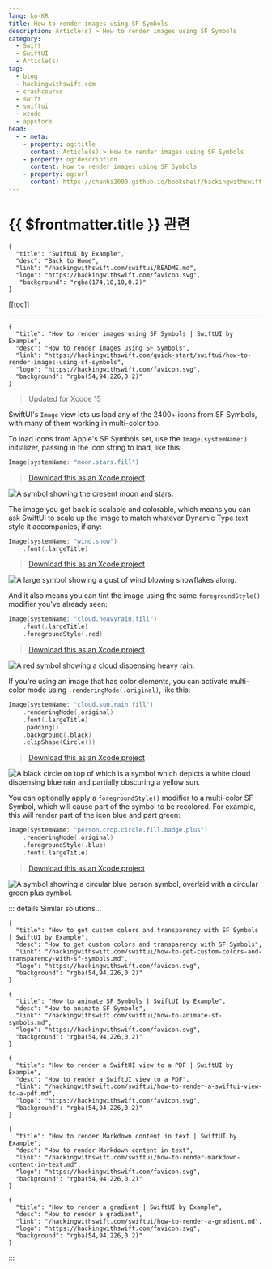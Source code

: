 ```yaml
---
lang: ko-KR
title: How to render images using SF Symbols
description: Article(s) > How to render images using SF Symbols
category:
  - Swift
  - SwiftUI
  - Article(s)
tag: 
  - blog
  - hackingwithswift.com
  - crashcourse
  - swift
  - swiftui
  - xcode
  - appstore
head:
  - - meta:
    - property: og:title
      content: Article(s) > How to render images using SF Symbols
    - property: og:description
      content: How to render images using SF Symbols
    - property: og:url
      content: https://chanhi2000.github.io/bookshelf/hackingwithswift.com/swiftui/how-to-render-images-using-sf-symbols.html
---
```


# {{ $frontmatter.title }} 관련

```component VPCard
{
  "title": "SwiftUI by Example",
  "desc": "Back to Home",
  "link": "/hackingwithswift.com/swiftui/README.md",
  "logo": "https://hackingwithswift.com/favicon.svg",
   "background": "rgba(174,10,10,0.2)"
}
```

[[toc]]

---

```component VPCard
{
  "title": "How to render images using SF Symbols | SwiftUI by Example",
  "desc": "How to render images using SF Symbols",
  "link": "https://hackingwithswift.com/quick-start/swiftui/how-to-render-images-using-sf-symbols",
  "logo": "https://hackingwithswift.com/favicon.svg",
  "background": "rgba(54,94,226,0.2)"
}
```

> Updated for Xcode 15

SwiftUI's `Image` view lets us load any of the 2400+ icons from SF Symbols, with many of them working in multi-color too.

To load icons from Apple's SF Symbols set, use the `Image(systemName:)` initializer, passing in the icon string to load, like this:

```swift
Image(systemName: "moon.stars.fill")
```

> [<VPIcon icon="fas fa-file-zipper"/>Download this as an Xcode project](https://hackingwithswift.com/files/projects/swiftui/how-to-render-images-using-sf-symbols-1.zip)

![A symbol showing the cresent moon and stars.](https://hackingwithswift.com/img/books/quick-start/swiftui/how-to-render-images-using-sf-symbols-1~dark.png)

The image you get back is scalable and colorable, which means you can ask SwiftUI to scale up the image to match whatever Dynamic Type text style it accompanies, if any:

```swift
Image(systemName: "wind.snow")
    .font(.largeTitle)
```

> [<VPIcon icon="fas fa-file-zipper"/>Download this as an Xcode project](https://hackingwithswift.com/files/projects/swiftui/how-to-render-images-using-sf-symbols-2.zip)

![A large symbol showing a gust of wind blowing snowflakes along.](https://hackingwithswift.com/img/books/quick-start/swiftui/how-to-render-images-using-sf-symbols-2~dark.png)

And it also means you can tint the image using the same `foregroundStyle()` modifier you've already seen:

```swift
Image(systemName: "cloud.heavyrain.fill")
    .font(.largeTitle)
    .foregroundStyle(.red)
```

> [<VPIcon icon="fas fa-file-zipper"/>Download this as an Xcode project](https://hackingwithswift.com/files/projects/swiftui/how-to-render-images-using-sf-symbols-3.zip)

![A red symbol showing a cloud dispensing heavy rain.](https://hackingwithswift.com/img/books/quick-start/swiftui/how-to-render-images-using-sf-symbols-3~dark.png)

If you're using an image that has color elements, you can activate multi-color mode using `.renderingMode(.original)`, like this:

```swift
Image(systemName: "cloud.sun.rain.fill")
    .renderingMode(.original)
    .font(.largeTitle)
    .padding()
    .background(.black)
    .clipShape(Circle())
```

> [<VPIcon icon="fas fa-file-zipper"/>Download this as an Xcode project](https://hackingwithswift.com/files/projects/swiftui/how-to-render-images-using-sf-symbols-4.zip)

![A black circle on top of which is a symbol which depicts a white cloud dispensing blue rain and partially obscuring a yellow sun.](https://hackingwithswift.com/img/books/quick-start/swiftui/how-to-render-images-using-sf-symbols-4~dark.png)

You can optionally apply a `foregroundStyle()` modifier to a multi-color SF Symbol, which will cause part of the symbol to be recolored. For example, this will render part of the icon blue and part green:

```swift
Image(systemName: "person.crop.circle.fill.badge.plus")
    .renderingMode(.original)
    .foregroundStyle(.blue)
    .font(.largeTitle)
```

> [<VPIcon icon="fas fa-file-zipper"/>Download this as an Xcode project](https://hackingwithswift.com/files/projects/swiftui/how-to-render-images-using-sf-symbols-5.zip)

![A symbol showing a circular blue person symbol, overlaid with a circular green plus symbol.](https://hackingwithswift.com/img/books/quick-start/swiftui/how-to-render-images-using-sf-symbols-5~dark.png)

::: details Similar solutions…

```component VPCard
{
  "title": "How to get custom colors and transparency with SF Symbols | SwiftUI by Example",
  "desc": "How to get custom colors and transparency with SF Symbols",
  "link": "/hackingwithswift.com/swiftui/how-to-get-custom-colors-and-transparency-with-sf-symbols.md",
  "logo": "https://hackingwithswift.com/favicon.svg",
  "background": "rgba(54,94,226,0.2)"
}
```

```component VPCard
{
  "title": "How to animate SF Symbols | SwiftUI by Example",
  "desc": "How to animate SF Symbols",
  "link": "/hackingwithswift.com/swiftui/how-to-animate-sf-symbols.md",
  "logo": "https://hackingwithswift.com/favicon.svg",
  "background": "rgba(54,94,226,0.2)"
}
```

```component VPCard
{
  "title": "How to render a SwiftUI view to a PDF | SwiftUI by Example",
  "desc": "How to render a SwiftUI view to a PDF",
  "link": "/hackingwithswift.com/swiftui/how-to-render-a-swiftui-view-to-a-pdf.md",
  "logo": "https://hackingwithswift.com/favicon.svg",
  "background": "rgba(54,94,226,0.2)"
}
```

```component VPCard
{
  "title": "How to render Markdown content in text | SwiftUI by Example",
  "desc": "How to render Markdown content in text",
  "link": "/hackingwithswift.com/swiftui/how-to-render-markdown-content-in-text.md",
  "logo": "https://hackingwithswift.com/favicon.svg",
  "background": "rgba(54,94,226,0.2)"
}
```

```component VPCard
{
  "title": "How to render a gradient | SwiftUI by Example",
  "desc": "How to render a gradient",
  "link": "/hackingwithswift.com/swiftui/how-to-render-a-gradient.md",
  "logo": "https://hackingwithswift.com/favicon.svg",
  "background": "rgba(54,94,226,0.2)"
}
```

:::


